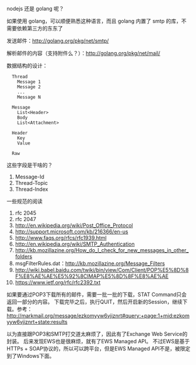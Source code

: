 nodejs 还是 golang 呢？

如果使用 golang，可以顺便熟悉这种语言，而且 golang 内置了 smtp 的库，不需要依赖第三方的东东了

发送邮件：<http://golang.org/pkg/net/smtp/>

解析邮件的内容（支持附件么？）：<http://golang.org/pkg/net/mail/>


数据结构的设计：

```
  Thread
    Message 1
    Message 2
    ...
    Message N

  Message
    List<Header>
    Body
    List<Attachment>

  Header
    Key
    Value

  Raw
```

这些字段是干啥的？

1. Message-Id
2. Thread-Topic
3. Thread-Index


一些规范的阅读

1. rfc 2045
2. rfc 2047
3. http://en.wikipedia.org/wiki/Post_Office_Protocol
4. http://support.microsoft.com/kb/216366/en-us
5. http://www.faqs.org/rfcs/rfc1939.html
6. http://en.wikipedia.org/wiki/SMTP_Authentication
7. http://kb.mozillazine.org/How_do_I_check_for_new_messages_in_other_folders
8. msgFilterRules.dat：<http://kb.mozillazine.org/Message_Filters>
9. http://wiki.babel.baidu.com/twiki/bin/view/Com/Client/POP%E5%8D%8F%E8%AE%AE%E5%92%8CIMAP%E5%8D%8F%E8%AE%AE
10. https://www.ietf.org/rfc/rfc2392.txt

如果要通过POP3下载所有的邮件，需要一批一批的下载，STAT Command只会返回一部分的内容。
下载完毕之后，执行QUIT，然后开启新的Session，继续下载。参考：<http://markmail.org/message/ezkomyyw6vjiznrt#query:+page:1+mid:ezkomyyw6vjiznrt+state:results>

以为直接跟POP3和SMTP打交道太麻烦了，因此有了Exchange Web Service的封装。
后来发现EWS也是很麻烦，就有了EWS Managed API。
不过EWS是基于HTTPs + SOAP协议的，所以可以跨平台，但是EWS Managed API不是，被限定到了Windows下面。

